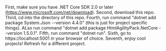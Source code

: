 First, make sure you have .NET Core SDK 2.0 or later (https://www.microsoft.com/net/download).
Second, download this repo.
Third, cd into the directory of this repo.
Fourth, run command "dotnet add package System.Json --version 4.4.0" (this is just for project specific things).
    ALso run command "dotnet add package HtmlAgilityPack.NetCore --version 1.5.0.1". 
Fifth, run command "dotnet run".
Sixth, go to https://localhost:5001 in your browser of choice.
Seventh, enjoy cool projects! Refresh for a different project.
